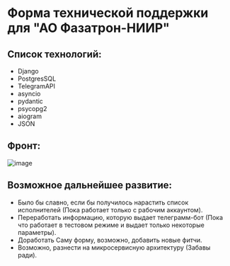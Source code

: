 # Форма технической поддержки для "АО Фазатрон-НИИР"

## Список технологий: 
- Django
- PostgresSQL
- TelegramAPI
- asyncio
- pydantic
- psycopg2
- aiogram
- JSON

## Фронт: 
![image](https://github.com/artyoma2000/Helpdesk_main/assets/70951593/b4590c26-ea86-4869-9b06-70ed112306eb)


## Возможное дальнейшее развитие:
- Было бы славно, если бы получилось нарастить список исполнителей (Пока работает только с рабочим аккаунтом).
- Переработать информацию, которую выдает телеграмм-бот (Пока что работает в тестовом режиме и выдает только некоторые параметры).
- Доработать Саму форму, возможно, добавить новые фитчи.
- Возможно, разнести на микросервисную архитектуру (Забавы ради).
